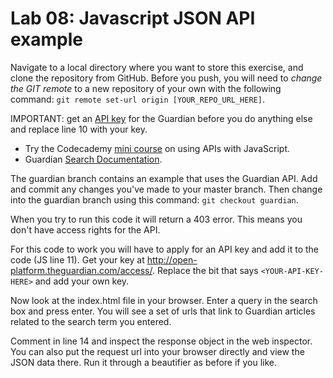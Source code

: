# Lab 08: Javascript JSON API example

Navigate to a local directory where you want to store this exercise, and clone the repository from GitHub. Before you push, you will need to *change the GIT remote* to a new repository of your own with the following command: `git remote set-url origin [YOUR_REPO_URL_HERE]`.

IMPORTANT: get an [API key](http://open-platform.theguardian.com/access/) for the Guardian before you do anything else and replace line 10 with your key.

- Try the Codecademy [mini course](https://www.codecademy.com/courses/javascript-beginner-en-EID4t/0/1?curriculum_id=50ecba3b57ff25277d00010a) on using APIs with JavaScript.
- Guardian [Search Documentation](http://open-platform.theguardian.com/documentation/search).

The guardian branch contains an example that uses the Guardian API. Add and commit any changes you've made to your master branch. Then change into the guardian branch using this command: `git checkout guardian`.

When you try to run this code it will return a 403 error. This means you don't have access rights for the API.

For this code to work you will have to apply for an API key and add it to the code (JS line 11). Get your key at http://open-platform.theguardian.com/access/.
Replace the bit that says `<YOUR-API-KEY-HERE>` and add your own key.

Now look at the index.html file in your browser. Enter a query in the search box and press enter. You will see a set of urls that link to Guardian articles related to the search term you entered. 

Comment in line 14 and inspect the response object in the web inspector. You can also put the request url into your browser directly and view the JSON data there. Run it through a beautifier as before if you like.
